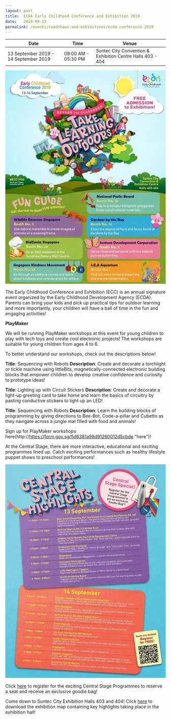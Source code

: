 ```yaml
---
layout: post
title:  ECDA Early Childhood Conference and Exhibition 2019
date:   2019-09-13
permalink: /events/roadshows-and-exhibitions/ecda-conference-2019
---
```


| Date | Time | Venue |
|--------|---|---|
| 13 September 2019 - 14 September 2019 | 09:00 AM - 05:30 PM | Suntec City Convention & Exhibition Centre Halls 403 - 404 |

![1](/images/events/workshops-and-exhibitions/ECC2019EDM1.jpg)

The Early Childhood Conference and Exhibition (ECC) is an annual signature event organized by the Early Childhood Development Agency (ECDA). Parents can bring your kids and pick up practical tips for outdoor learning and more importantly, your children will have a ball of time in the fun and engaging activities! 

**PlayMaker**

We will be running PlayMaker workshops at this event for young children to play with tech toys and create cool electronic projects! The workshops are suitable for young children from ages 4 to 6. 

To better understand our workshops, check out the descriptions below!

**Title**: Sequencing with Robots
**Description**: Create and decorate a torchlight or tickle machine using littleBits, magnetically-connected electronic building blocks that empower children to develop creative confidence and curiosity to prototype ideas!

**Title**: Lighting up with Circuit Stickers 
**Description**: Create and decorate a light-up greeting card to take home and learn the basics of circuitry by pasting conductive stickers to light up an LED!

**Title**: Sequencing with Robots
**Description**: Learn the building blocks of programming by giving directions to Bee-Bot, Code-a-pillar and Cubetto as they navigate across a jungle mat filled with food and animals!

Sign up for PlayMaker workshops here(http://https://form.gov.sg/5d6381a98d91260012d5cbde "here")!


At the Central Stage, there are more interactive, educational and exciting programmes lined up. Catch exciting performances such as healthy lifestyle puppet shows to preschool performances!  

![2](/images/events/workshops-and-exhibitions/ECC2019EDM2.jpg)

Click [here](http://https://form.gov.sg/5d6381a98d91260012d5cbde "here") to register for the exciting Central Stage Programmes to reserve a seat and receive an exclusive goodie bag! 

Come down to Suntec City Exhibition Halls 403 and 404! Click [here](http://https://www.eccexhibition2019.sg/wp-content/uploads/2019/08/ECDA2019-MAP.pdf "here") to download the exhibition map containing key highlights taking place in the exhibition hall!
                      
